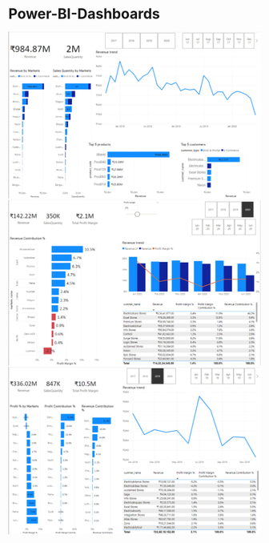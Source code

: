 # Power-BI-Dashboards
![Alt text](<Key Insights.png>)
![Alt text](<Performance Insights.png>)
![Alt text](<Profit analysis.png>)